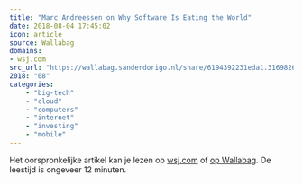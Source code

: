 ```yaml
---
title: "Marc Andreessen on Why Software Is Eating the World"
date: 2018-08-04 17:45:02
icon: article
source: Wallabag
domains:
- wsj.com
src_url: "https://wallabag.sanderdorigo.nl/share/6194392231eda1.31698267"
2018: "08"
categories:
    - "big-tech"
    - "cloud"
    - "computers"
    - "internet"
    - "investing"
    - "mobile"
---
```

Het oorspronkelijke artikel kan je lezen op [wsj.com](https://www.wsj.com/articles/SB10001424053111903480904576512250915629460) of [op Wallabag](https://wallabag.sanderdorigo.nl/share/6194392231eda1.31698267). De leestijd is ongeveer 12 minuten.